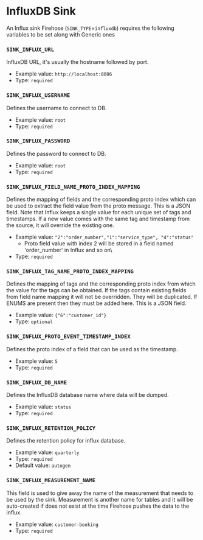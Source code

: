 # InfluxDB Sink

An Influx sink Firehose \(`SINK_TYPE`=`influxdb`\) requires the following variables to be set along with Generic ones

### `SINK_INFLUX_URL`

InfluxDB URL, it's usually the hostname followed by port.

* Example value: `http://localhost:8086`
* Type: `required`

### `SINK_INFLUX_USERNAME`

Defines the username to connect to DB.

* Example value: `root`
* Type: `required`

### `SINK_INFLUX_PASSWORD`

Defines the password to connect to DB.

* Example value: `root`
* Type: `required`

### `SINK_INFLUX_FIELD_NAME_PROTO_INDEX_MAPPING`

Defines the mapping of fields and the corresponding proto index which can be used to extract the field value from the proto message. This is a JSON field. Note that Influx keeps a single value for each unique set of tags and timestamps. If a new value comes with the same tag and timestamp from the source, it will override the existing one.

* Example value: `"2":"order_number","1":"service_type", "4":"status"`
  * Proto field value with index 2 will be stored in a field named 'order\_number' in Influx and so on\
* Type: `required`

### `SINK_INFLUX_TAG_NAME_PROTO_INDEX_MAPPING`

Defines the mapping of tags and the corresponding proto index from which the value for the tags can be obtained. If the tags contain existing fields from field name mapping it will not be overridden. They will be duplicated. If ENUMS are present then they must be added here. This is a JSON field.

* Example value: `{"6":"customer_id"}`
* Type: `optional`

### `SINK_INFLUX_PROTO_EVENT_TIMESTAMP_INDEX`

Defines the proto index of a field that can be used as the timestamp.

* Example value: `5`
* Type: `required`

### `SINK_INFLUX_DB_NAME`

Defines the InfluxDB database name where data will be dumped.

* Example value: `status`
* Type: `required`

### `SINK_INFLUX_RETENTION_POLICY`

Defines the retention policy for influx database.

* Example value: `quarterly`
* Type: `required`
* Default value: `autogen`

### `SINK_INFLUX_MEASUREMENT_NAME`

This field is used to give away the name of the measurement that needs to be used by the sink. Measurement is another name for tables and it will be auto-created if does not exist at the time Firehose pushes the data to the influx.

* Example value: `customer-booking`
* Type: `required`

